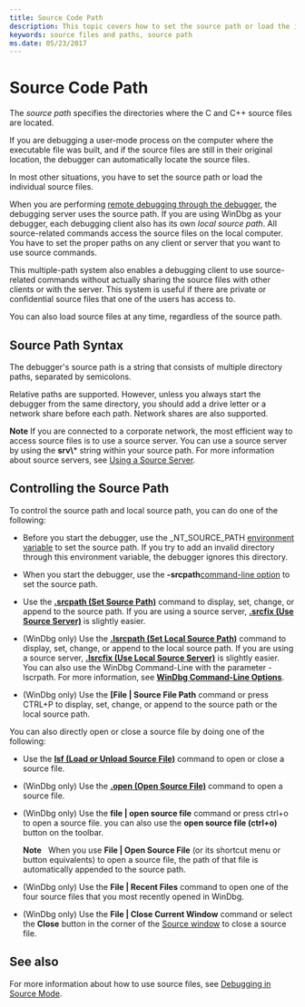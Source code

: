 ```yaml
---
title: Source Code Path
description: This topic covers how to set the source path or load the individual source files.
keywords: source files and paths, source path
ms.date: 05/23/2017
---
```


# Source Code Path

The *source path* specifies the directories where the C and C++ source files are located.

If you are debugging a user-mode process on the computer where the executable file was built, and if the source files are still in their original location, the debugger can automatically locate the source files.

In most other situations, you have to set the source path or load the individual source files.

When you are performing [remote debugging through the debugger](remote-debugging-through-the-debugger.md), the debugging server uses the source path. If you are using WinDbg as your debugger, each debugging client also has its own *local source path*. All source-related commands access the source files on the local computer. You have to set the proper paths on any client or server that you want to use source commands.

This multiple-path system also enables a debugging client to use source-related commands without actually sharing the source files with other clients or with the server. This system is useful if there are private or confidential source files that one of the users has access to.

You can also load source files at any time, regardless of the source path.

## Source Path Syntax

The debugger's source path is a string that consists of multiple directory paths, separated by semicolons.

Relative paths are supported. However, unless you always start the debugger from the same directory, you should add a drive letter or a network share before each path. Network shares are also supported.

**Note**   If you are connected to a corporate network, the most efficient way to access source files is to use a source server. You can use a source server by using the **srv\\*** string within your source path. For more information about source servers, see [Using a Source Server](using-a-source-server.md).

## Controlling the Source Path

To control the source path and local source path, you can do one of the following:

- Before you start the debugger, use the \_NT\_SOURCE\_PATH [environment variable](environment-variables.md) to set the source path. If you try to add an invalid directory through this environment variable, the debugger ignores this directory.

- When you start the debugger, use the **-srcpath**[command-line option](command-line-options.md) to set the source path.

- Use the [**.srcpath (Set Source Path)**](../debuggercmds/-srcpath---lsrcpath--set-source-path-.md) command to display, set, change, or append to the source path. If you are using a source server, [**.srcfix (Use Source Server)**](../debuggercmds/-srcfix---lsrcfix--use-source-server-.md) is slightly easier.

- (WinDbg only) Use the [**.lsrcpath (Set Local Source Path)**](../debuggercmds/-srcpath---lsrcpath--set-source-path-.md) command to display, set, change, or append to the local source path. If you are using a source server, [**.lsrcfix (Use Local Source Server)**](../debuggercmds/-srcfix---lsrcfix--use-source-server-.md) is slightly easier. You can also use the WinDbg Command-Line with the parameter -lscrpath. For more information, see [**WinDbg Command-Line Options**](windbg-command-line-options.md).

- (WinDbg only) Use the **[File | Source File Path** command or press CTRL+P to display, set, change, or append to the source path or the local source path.

You can also directly open or close a source file by doing one of the following:

- Use the [**lsf (Load or Unload Source File)**](../debuggercmds/lsf--lsf---load-or-unload-source-file-.md) command to open or close a source file.

- (WinDbg only) Use the [**.open (Open Source File)**](../debuggercmds/-open--open-source-file-.md) command to open a source file.

- (WinDbg only) Use the **file | open source file** command or press ctrl+o to open a source file. you can also use the **open source file (ctrl+o)** button on the toolbar.

    **Note**   When you use **File | Open Source File** (or its shortcut menu or button equivalents) to open a source file, the path of that file is automatically appended to the source path.

- (WinDbg only) Use the **File | Recent Files** command to open one of the four source files that you most recently opened in WinDbg.

- (WinDbg only) Use the **File | Close Current Window** command or select the **Close** button in the corner of the [Source window](source-window.md) to close a source file.

## See also

For more information about how to use source files, see [Debugging in Source Mode](debugging-in-source-mode.md).
 